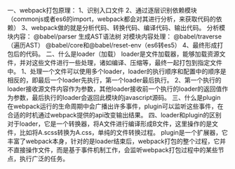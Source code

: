 一、webpack打包原理：
1、识别入口文件
2、通过逐层识别依赖模块（commonjs或者es6的import，webpack都会对其进行分析，来获取代码的依赖）
3、webpack做的就是分析代码、转换代码、编译代码、输出代码。
  分析模块内容：
    @babel/parser 生成AST语法树
  对模块内容处理：
    @babel/traverse（遍历AST）
    @babel/core和@babel/reset-env（es6转es5）
4、最终形成打包后的代码。
二、什么是loader（加载）
loader是文件加载器，能够加载资源文件，并对这些文件进行一些处理，诸如编译、压缩等，最终一起打包到指定文件中。
1、处理一个文件可以使用多个loader，loader的执行顺序和配置中的顺序是相反的，即最后一个loader先执行，第一个loader最后执行。
2、第一个执行的loader接收源文件内容作为参数，其他loader接收前一个执行的loader的返回值作为参数，最后执行的loader会返回此模块的javascript源码。
三、什么是plugin
在webpack运行的生命周期中会广播出许多事件，plugin可以监听这些事件，在合适的时机通过webpack提供的api改变输出结果。
四、loader和plugin的区别
对于loader，它是一个转换器，将A文件进行编译形成B文件，这里操作的是文件，比如将A.scss转换为A.css，单纯的文件转换过程。
plugin是一个扩展器，它丰富了webpack本身，针对的是loader结束后，webpack打包的整个过程，它并不直接操作文件，而是基于事件机制工作，会监听webpack打包过程中的某些节点，执行广泛的任务。